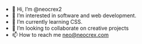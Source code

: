 - 👋 Hi, I’m @neocrex2
- 👀 I’m interested in software and web development.
- 🌱 I’m currently learning CSS.
- 💞️ I’m looking to collaborate on creative projects
- 📫 How to reach me neo@neocrex.com

<!---
neocrex2/neocrex2 is a ✨ special ✨ repository because its `README.md` (this file) appears on your GitHub profile.
You can click the Preview link to take a look at your changes.
--->
